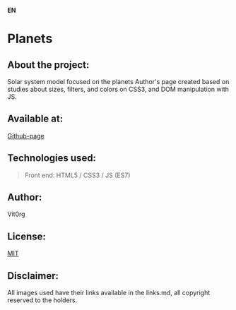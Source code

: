 **EN**
# Planets

## About the project: 
Solar system model focused on the planets
Author's page created based on studies about sizes, filters, and colors on CSS3, and DOM manipulation with JS.

## Available at:
[Github-page](https://vit0rg.github.io/Planets/) 

## Technologies used: 
> Front end: 
HTML5 / CSS3 / JS (ES7)

## Author: 
Vit0rg 

## License:
[MIT](https://github.com/Vit0rg/Planets/blob/main/LICENSE)

## Disclaimer: 
All images used have their links available in the links.md, all copyright reserved to the holders.
